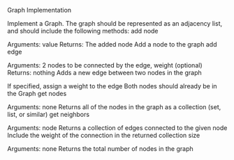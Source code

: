 Graph Implementation

Implement a Graph. The graph should be represented as an adjacency list, and should include the following methods:
add node

Arguments: value Returns: The added node Add a node to the graph
add edge

Arguments: 2 nodes to be connected by the edge, weight (optional) Returns: nothing
Adds a new edge between two nodes in the graph

If specified, assign a weight to the edge Both nodes should already be in the Graph
get nodes

Arguments: none Returns all of the nodes in the graph as a collection (set, list, or similar)
get neighbors

Arguments: node Returns a collection of edges connected to the given node Include the weight of the connection in the returned collection
size

Arguments: none Returns the total number of nodes in the graph